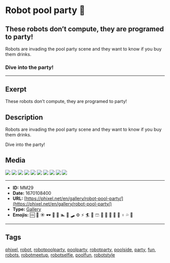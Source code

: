 # Robot pool party 🤖
## These robots don’t compute, they are programed to party!

Robots are invading the pool party scene and they want to know if you buy them drinks.

### Dive into the party!


------------
## Exerpt
These robots don’t compute, they are programed to party!
## Description
Robots are invading the pool party scene and they want to know if you buy them drinks.

Dive into the party!
## Media
<img src="media/robot-pool-party-01.jpg">
<img src="media/robot-pool-party-02.jpg">
<img src="media/robot-pool-party-03.jpg">
<img src="media/robot-pool-party-04.jpg">
<img src="media/robot-pool-party-05.jpg">
<img src="media/robot-pool-party-06.jpg">
<img src="media/robot-pool-party-07.jpg">
<img src="media/robot-pool-party-08.jpg">
<img src="media/robot-pool-party-09.jpg">
<img src="media/robot-pool-party-10.jpg">

------------
- **ID:** MM29
- **Date:** 1670108400
- **URL:** [https://phixel.net/en/gallery/robot-pool-party/](https://phixel.net/en/gallery/robot-pool-party/)
- **Type:** [Gallery](#gallery)
- **Emojis:** 🆒 🌊 ☀️ 🕶 🎉 🤖 🏊 🦾 🛹 ⚙️ ⚡️ 🏄 👙 🩳 🍹 🥳 🍨 🎈 🤽 ‍♀ 💦 🏻

------------
## Tags
[phixel](#phixel), [robot](#robot), [robotpoolparty](#robotpoolparty), [poolparty](#poolparty), [robotparty](#robotparty), [poolside](#poolside), [party](#party), [fun](#fun), [robots](#robots), [robotmeetup](#robotmeetup), [robotselfie](#robotselfie), [poolfun](#poolfun), [robotstyle](#robotstyle)
